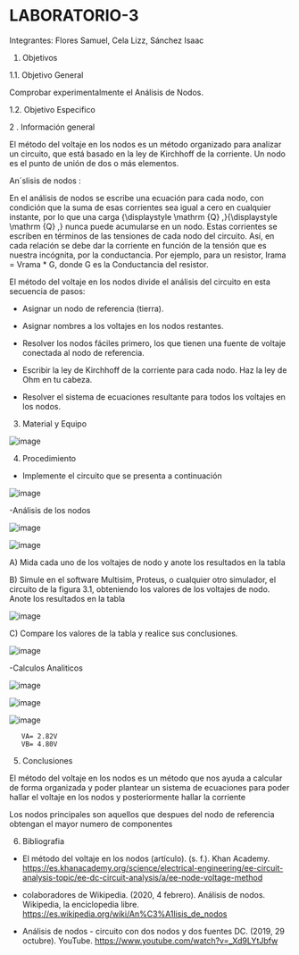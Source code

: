 # LABORATORIO-3

Integrantes: Flores Samuel, Cela Lizz, Sánchez Isaac

1. Objetivos 

 1.1.	Objetivo General
 
 Comprobar experimentalmente el Análisis de Nodos.
 
 1.2. 	Objetivo Especifico
 

2 .  Información general   

El método del voltaje en los nodos es un método organizado para analizar un circuito, que está basado en la ley de Kirchhoff de la corriente.
Un nodo es el punto de unión de dos o más elementos.

An´slisis de nodos :

 En el análisis de nodos se escribe una ecuación para cada nodo, con condición que la suma de esas corrientes sea igual a cero en cualquier instante, por lo que una carga {\displaystyle \mathrm {Q} \,}{\displaystyle \mathrm {Q} \,} nunca puede acumularse en un nodo. Estas corrientes se escriben en términos de las tensiones de cada nodo del circuito. Así, en cada relación se debe dar la corriente en función de la tensión que es nuestra incógnita, por la conductancia. Por ejemplo, para un resistor, Irama = Vrama * G, donde G es la Conductancia del resistor.
 

El método del voltaje en los nodos divide el análisis del circuito en esta secuencia de pasos:

- Asignar un nodo de referencia (tierra).

-  Asignar nombres a los voltajes en los nodos restantes.

- Resolver los nodos fáciles primero, los que tienen una fuente de voltaje conectada al nodo de referencia.

- Escribir la ley de Kirchhoff de la corriente para cada nodo. Haz la ley de Ohm en tu cabeza.

- Resolver el sistema de ecuaciones resultante para todos los voltajes en los nodos.


3.  Material y Equipo 

![image](https://user-images.githubusercontent.com/94079321/144344446-88b84652-020b-4fce-b0bc-cd01316c4941.png)

4.  Procedimiento

- Implemente el circuito que se presenta a continuación 

![image](https://user-images.githubusercontent.com/94079321/144344076-87b3972c-a515-4a3e-88ef-c843fb62edb3.png)

-Análisis de los nodos 

![image](https://user-images.githubusercontent.com/94079321/144430786-d049f75f-9773-44bb-a326-97bb14c5df9f.png)

![image](https://user-images.githubusercontent.com/94079321/144431570-6f1ba0e6-e87b-46c0-89d3-b55fc7132123.png)

A) Mida cada uno de los voltajes de nodo y anote los resultados en la tabla



B) Simule en el software Multisim, Proteus, o cualquier otro simulador, el circuito de la figura 3.1, obteniendo los valores de los voltajes de nodo. Anote los resultados en la tabla

![image](https://user-images.githubusercontent.com/94079321/144431882-ec8ab205-ba98-4de9-aeba-225261220410.png)


C) Compare los valores de la tabla y realice sus conclusiones.

![image](https://user-images.githubusercontent.com/94079321/144431829-a380f06f-3c66-4141-8f17-11617355e151.png)


-Calculos Analiticos

![image](https://user-images.githubusercontent.com/94079321/144420073-2f4d5f4c-9cd5-437f-a4cd-43267f7a20ba.png)

![image](https://user-images.githubusercontent.com/94079321/144420109-7fa54ed3-1f89-42c0-b4c9-ec454fd43651.png)

![image](https://user-images.githubusercontent.com/94079321/144420129-c8b50412-eb63-40b4-af94-28b3636f00fa.png)


       VA= 2.82V
       VB= 4.80V

5. Conclusiones 

El método del voltaje en los nodos es un método que nos ayuda a calcular de forma organizada y poder plantear un sistema de ecuaciones para poder hallar el voltaje en los nodos y posteriormente hallar la corriente

Los nodos principales son aquellos que despues del nodo de referencia obtengan el mayor numero de componentes

6. Bibliografia

- El método del voltaje en los nodos (artículo). (s. f.). Khan Academy. https://es.khanacademy.org/science/electrical-engineering/ee-circuit-analysis-topic/ee-dc-circuit-analysis/a/ee-node-voltage-method

- colaboradores de Wikipedia. (2020, 4 febrero). Análisis de nodos. Wikipedia, la enciclopedia libre. https://es.wikipedia.org/wiki/An%C3%A1lisis_de_nodos

- Análisis de nodos - circuito con dos nodos y dos fuentes DC. (2019, 29 octubre). YouTube. https://www.youtube.com/watch?v=_Xd9LYtJbfw

